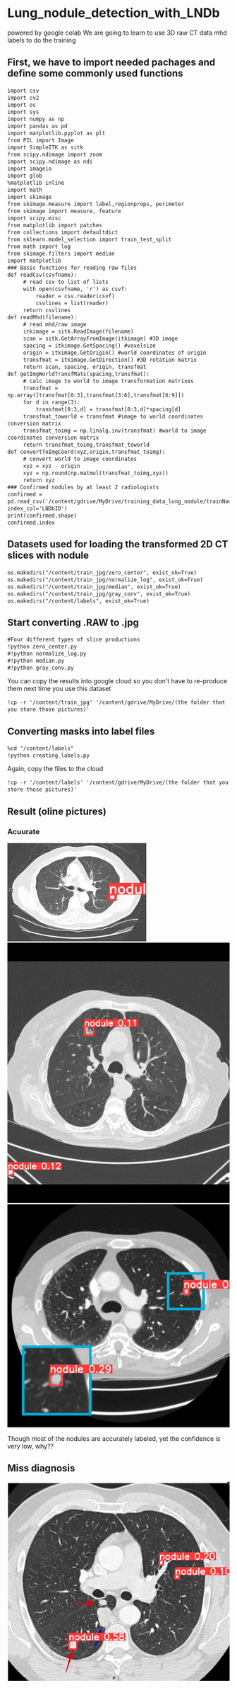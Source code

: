 # Lung_nodule_detection_with_LNDb
powered by google colab
We are going to learn to use 3D raw CT data mhd labels to do the training
## First, we have to import needed pachages and define some commonly used functions 
```
import csv
import cv2
import os
import sys
import numpy as np
import pandas as pd
import matplotlib.pyplot as plt
from PIL import Image
import SimpleITK as sitk
from scipy.ndimage import zoom
import scipy.ndimage as ndi
import imageio
import glob
%matplotlib inline
import math
import skimage
from skimage.measure import label,regionprops, perimeter
from skimage import measure, feature
import scipy.misc
from matplotlib import patches
from collections import defaultdict
from sklearn.model_selection import train_test_split
from math import log
from skimage.filters import median
import matplotlib
### Basic functions for reading raw files
def readCsv(csvfname):
     # read csv to list of lists
     with open(csvfname, 'r') as csvf:
         reader = csv.reader(csvf)
         csvlines = list(reader)
     return csvlines
def readMhd(filename):
     # read mhd/raw image
     itkimage = sitk.ReadImage(filename)
     scan = sitk.GetArrayFromImage(itkimage) #3D image
     spacing = itkimage.GetSpacing() #voxelsize
     origin = itkimage.GetOrigin() #world coordinates of origin
     transfmat = itkimage.GetDirection() #3D rotation matrix
     return scan, spacing, origin, transfmat
def getImgWorldTransfMats(spacing,transfmat):
     # calc image to world to image transformation matrixes
     transfmat = np.array([transfmat[0:3],transfmat[3:6],transfmat[6:9]])
     for d in range(3):
         transfmat[0:3,d] = transfmat[0:3,d]*spacing[d]
     transfmat_toworld = transfmat #image to world coordinates conversion matrix
     transfmat_toimg = np.linalg.inv(transfmat) #world to image coordinates conversion matrix
     return transfmat_toimg,transfmat_toworld
def convertToImgCoord(xyz,origin,transfmat_toimg):
     # convert world to image coordinates
     xyz = xyz - origin
     xyz = np.round(np.matmul(transfmat_toimg,xyz))
     return xyz
### Confirmed nodules by at least 2 radiologists
confirmed = pd.read_csv('/content/gdrive/MyDrive/training_data_lung_nodule/trainNodule_with_filename.csv', index_col='LNDbID')
print(confirmed.shape)
confirmed.index
```
## Datasets used for loading the transformed 2D CT slices with nodule
```
os.makedirs("/content/train_jpg/zero_center", exist_ok=True)
os.makedirs("/content/train_jpg/normalize_log", exist_ok=True)
os.makedirs("/content/train_jpg/median", exist_ok=True)
os.makedirs("/content/train_jpg/gray_conv", exist_ok=True)
os.makedirs("/content/labels", exist_ok=True)
```
## Start converting .RAW to .jpg
```
#Four different types of slice productions
!python zero_center.py
#!python normalize_log.py
#!python median.py
#!python gray_conv.py
```
You can copy the results into google cloud so you don't have to re-produce them next time you use this dataset
```
!cp -r '/content/train_jpg' '/content/gdrive/MyDrive/(the folder that you store those pictures)'
```
## Converting masks into label files 
```
%cd "/content/labels"
!python creating_labels.py
```
Again, copy the files to the cloud
```
!cp -r '/content/labels' '/content/gdrive/MyDrive/(the folder that you store those pictures)'
```
## Result (oline pictures)
### Acuurate 
![image](https://github.com/Silvercrow123456/Lung_nodule_detection_with_LNDb/blob/main/illustration/nodule%20(1).jpg)
![image](https://github.com/Silvercrow123456/Lung_nodule_detection_with_LNDb/blob/main/illustration/nodule3(1).jpg)
![image](https://github.com/Silvercrow123456/Lung_nodule_detection_with_LNDb/blob/main/illustration/nodule4(1).jpg)

Though most of the nodules are accurately labeled, yet the confidence is very low, why??
## Miss diagnosis
![image](https://github.com/Silvercrow123456/Lung_nodule_detection_with_LNDb/blob/main/illustration/nodule2(1).png)
